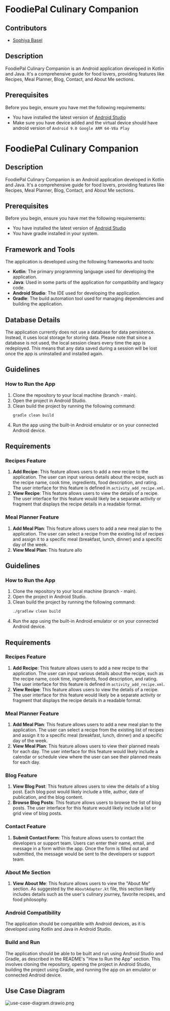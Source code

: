# FoodiePal Culinary Companion

## Contributors
- [Sophiya Basel](sophiyabasel01)

## Description
FoodiePal Culinary Companion is an Android application developed in Kotlin and Java. It's a comprehensive guide for food lovers, providing features like Recipes, Meal Planner, Blog, Contact, and About Me sections.

## Prerequisites
Before you begin, ensure you have met the following requirements:
* You have installed the latest version of [Android Studio](https://developer.android.com/studio)
* Make sure you have device added and the virtual device should have android version of `Android 9.0 Google ARM 64-V8a Play`


# FoodiePal Culinary Companion

## Description
FoodiePal Culinary Companion is an Android application developed in Kotlin and Java. It's a comprehensive guide for food lovers, providing features like Recipes, Meal Planner, Blog, Contact, and About Me sections.

## Prerequisites
Before you begin, ensure you have met the following requirements:
* You have installed the latest version of [Android Studio](https://developer.android.com/studio)
* You have gradle installed in your system.

## Framework and Tools
The application is developed using the following frameworks and tools:
- **Kotlin**: The primary programming language used for developing the application.
- **Java**: Used in some parts of the application for compatibility and legacy code.
- **Android Studio**: The IDE used for developing the application.
- **Gradle**: The build automation tool used for managing dependencies and building the application.

## Database Details
The application currently does not use a database for data persistence. Instead, it uses local storage for storing data. Please note that since a database is not used, the local session clears every time the app is redeployed. This means that any data saved during a session will be lost once the app is uninstalled and installed again.

## Guidelines

### How to Run the App
1. Clone the repository to your local machine (branch - main).
2. Open the project in Android Studio.
3. Clean build the project by running the following command:
    ```bash
    gradle clean build
    ```
4. Run the app using the built-in Android emulator or on your connected Android device.

## Requirements

### Recipes Feature
1. **Add Recipe**: This feature allows users to add a new recipe to the application. The user can input various details about the recipe, such as the recipe name, cook time, ingredients, food description, and rating. The user interface for this feature is defined in `activity_add_recipe.xml`.
2. **View Recipe**: This feature allows users to view the details of a recipe. The user interface for this feature would likely be a separate activity or fragment that displays the recipe details in a readable format.

### Meal Planner Feature
1. **Add Meal Plan**: This feature allows users to add a new meal plan to the application. The user can select a recipe from the existing list of recipes and assign it to a specific meal (breakfast, lunch, dinner) and a specific day of the week.
2. **View Meal Plan**: This feature allo

## Guidelines

### How to Run the App
1. Clone the repository to your local machine (branch - main).
2. Open the project in Android Studio.
3. Clean build the project by running the following command:
    ```bash
    ./gradlew clean build
    ```
4. Run the app using the built-in Android emulator or on your connected Android device.

## Requirements

### Recipes Feature
1. **Add Recipe**: This feature allows users to add a new recipe to the application. The user can input various details about the recipe, such as the recipe name, cook time, ingredients, food description, and rating. The user interface for this feature is defined in `activity_add_recipe.xml`.
2. **View Recipe**: This feature allows users to view the details of a recipe. The user interface for this feature would likely be a separate activity or fragment that displays the recipe details in a readable format.

### Meal Planner Feature
1. **Add Meal Plan**: This feature allows users to add a new meal plan to the application. The user can select a recipe from the existing list of recipes and assign it to a specific meal (breakfast, lunch, dinner) and a specific day of the week.
2. **View Meal Plan**: This feature allows users to view their planned meals for each day. The user interface for this feature would likely include a calendar or schedule view where the user can see their planned meals for each day.

### Blog Feature
1. **View Blog Post**: This feature allows users to view the details of a blog post. Each blog post would likely include a title, author, date of publication, and the blog content.
2. **Browse Blog Posts**: This feature allows users to browse the list of blog posts. The user interface for this feature would likely include a list or grid view of blog posts.

### Contact Feature
1. **Submit Contact Form**: This feature allows users to contact the developers or support team. Users can enter their name, email, and message in a form within the app. Once the form is filled out and submitted, the message would be sent to the developers or support team.

### About Me Section
1. **View About Me**: This feature allows users to view the "About Me" section. As suggested by the `AboutAdapter.kt` file, this section likely includes details such as the user's culinary journey, favorite recipes, and food philosophy.

### Android Compatibility
The application should be compatible with Android devices, as it is developed using Kotlin and Java in Android Studio.

### Build and Run
The application should be able to be built and run using Android Studio and Gradle, as described in the README's "How to Run the App" section. This involves cloning the repository, opening the project in Android Studio, building the project using Gradle, and running the app on an emulator or connected Android device.

## Use Case Diagram
![use-case-diagram.drawio.png](assets%2Fuse-case-diagram.drawio.png)
